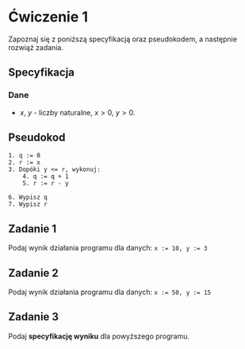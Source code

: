 # Ćwiczenie 1

Zapoznaj się z poniższą specyfikacją oraz pseudokodem, a następnie rozwiąż zadania.

## Specyfikacja

### Dane

* $x$, $y$ - liczby naturalne, $x > 0$, $y > 0$. 

## Pseudokod

```
1. q := 0
2. r := x
3. Dopóki y <= r, wykonuj:
    4. q := q + 1
    5. r := r - y
    
6. Wypisz q
7. Wypisz r 
```

## Zadanie 1

Podaj wynik działania programu dla danych: `x := 10, y := 3`

## Zadanie 2

Podaj wynik działania programu dla danych: `x := 50, y := 15`

## Zadanie 3

Podaj **specyfikację wyniku** dla powyższego programu.
